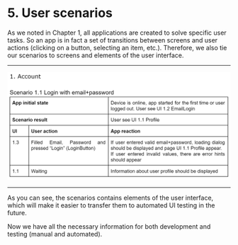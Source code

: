 # 5. User scenarios

As we noted in Chapter 1, all applications are created to solve specific user tasks. So an app is in fact a set of transitions between screens and user actions \(clicking on a button, selecting an item, etc.\). Therefore, we also tie our scenarios to screens and elements of the user interface.

---

![](.gitbook/assets/image_14.png)

---

As you can see, the scenarios contains elements of the user interface, which will make it easier to transfer them to automated UI testing in the future.

Now we have all the necessary information for both development and testing \(manual and automated\).

